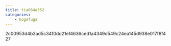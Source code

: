 ```yaml
---
title: tia064a352
categories:
    - hogefuga
---
```

2c00953d4b3ad5c34f0dd21ef4636ced1a4349d549c24ea145d938e017f8f427